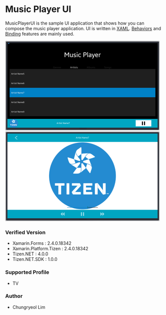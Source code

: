 # Music Player UI
MusicPlayerUI is the sample UI application that shows how you can compose the music player application.
UI is written in [XAML](https://developer.xamarin.com/guides/xamarin-forms/xaml/). [Behaviors](https://developer.xamarin.com/guides/xamarin-forms/application-fundamentals/behaviors/) and [Binding](https://developer.xamarin.com/guides/xamarin-forms/xaml/xaml-basics/data_binding_basics/) features are mainly used.

![Main](./Screenshots/Tizen/main.png)
![Player](./Screenshots/Tizen/detail.png)


### Verified Version
* Xamarin.Forms : 2.4.0.18342
* Xamarin.Platform.Tizen : 2.4.0.18342
* Tizen.NET : 4.0.0
* Tizen.NET.SDK : 1.0.0


### Supported Profile
* TV

### Author
* Chungryeol Lim
